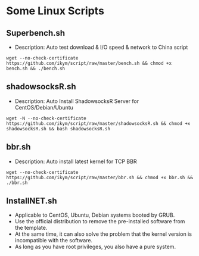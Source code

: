 # Some Linux Scripts

## Superbench.sh
- Description: Auto test download & I/O speed & network to China script

```
wget --no-check-certificate https://github.com/ikym/script/raw/master/bench.sh && chmod +x bench.sh && ./bench.sh
```

## shadowsocksR.sh
- Description: Auto Install ShadowsocksR Server for CentOS/Debian/Ubuntu

```
wget -N --no-check-certificate https://github.com/ikym/script/raw/master/shadowsocksR.sh && chmod +x shadowsocksR.sh && bash shadowsocksR.sh
```

## bbr.sh
- Description: Auto install latest kernel for TCP BBR

```
wget --no-check-certificate https://github.com/ikym/script/raw/master/bbr.sh && chmod +x bbr.sh && ./bbr.sh
```

## InstallNET.sh

 - Applicable to CentOS, Ubuntu, Debian systems booted by GRUB.
 - Use the official distribution to remove the pre-installed software from the template.
 - At the same time, it can also solve the problem that the kernel version is incompatible with the software.
 - As long as you have root privileges, you also have a pure system.
